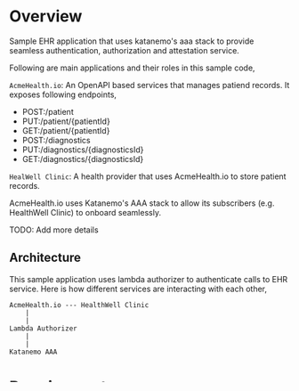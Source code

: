 # Overview
Sample EHR application that uses katanemo's aaa stack to provide seamless authentication, authorization and attestation service.

Following are main applications and their roles in this sample code,

`AcmeHealth.io`: An OpenAPI based services that manages patiend records. It exposes following endpoints,

- POST:/patient
- PUT:/patient/{patientId}
- GET:/patient/{patientId}
- POST:/diagnostics
- PUT:/diagnostics/{diagnosticsId}
- GET:/diagnostics/{diagnosticsId}

`HealWell Clinic`: A health provider that uses AcmeHealth.io to store patient records.

AcmeHealth.io uses Katanemo's AAA stack to allow its subscribers (e.g. HealthWell Clinic) to onboard seamlessly.

TODO: Add more details

## Architecture

This sample application uses lambda authorizer to authenticate calls to EHR service. Here is how different services are interacting with each other,

```
AcmeHealth.io --- HealthWell Clinic
    |
    |
Lambda Authorizer
    |
    |
Katanemo AAA
```

# Requirements

- Docker
- Terraform
- AWS Account

# Setup

- Add katanemo's katutil to path.
```
$ export PATH=$PATH:$PWD/../../cli/bin
```

- Signup AcmeHealth's admin to Katanemo
```
➜  ehr-service git:(main) ~ sh ehr_admin_signup.sh adil+acmehealthadmin@katanemo.com
2023-05-04T16:38:13-0700  -  === signing up ehr admin to katanemo ===
enter code sent to adil+acmehealthadmin@katanemo.com
xxxxxx
2023-05-04T16:38:32-0700  -  === ehr admin adil+acmehealthadmin@katanemo.com signed up to katanemo with accountId xxxx ===
2023-05-04T16:38:32-0700  -  === clinet id (xxx) and client secret (XXXX) created to interact with katanemo api ===
```

- Initialize AchmeHealth's service with Katanemo

```
➜  ehr-service git:(main) ~ sh ehr_service_init.sh ehr.yaml
2023-05-04T16:41:35-0700  -  === initializing service ===
2023-05-04T16:41:37-0700  -  === patients record service initialized with katanemo xxxx ===
➜  ehr-service git:(main) ~
```

- Onboard HealthWell Clinic with AcmeHealth's patient record service

```
➜  ehr-service git:(main) ~ sh signup-subscriber.sh adil+healthwell_admin@katanemo.com adil+healthwell_doctor@katanemo.com
2023-05-04T16:43:22-0700  -  === signing up subscriber to katanemo ===
enter code sent to adil+healthwell_admin@katanemo.com
xxx
2023-05-04T16:43:37-0700  -  === adding doctor account ===
enter code sent to adil+healthwell_doctor@katanemo.com
xxx
2023-05-04T16:43:50-0700  -  === subscribed adil+healthwell_admin@katanemo.com to xxx with accountId xxx ===
2023-05-04T16:43:50-0700  -  === added doctor account adil+healthwell_doctor@katanemo.com with roleId xxx  ===
➜  ehr-service git:(main) ~
```
